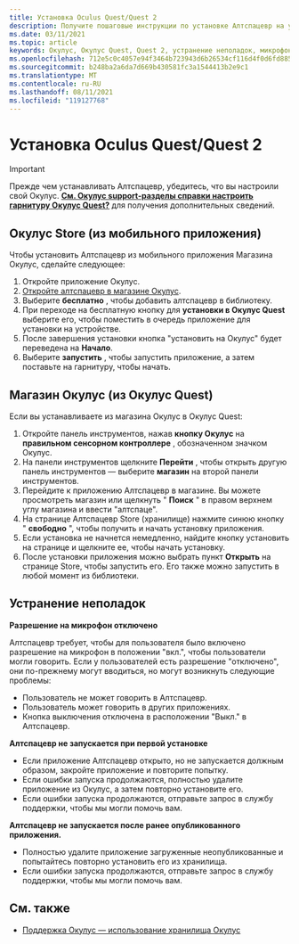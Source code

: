 ```yaml
---
title: Установка Oculus Quest/Quest 2
description: Получите пошаговые инструкции по установке Алтспацевр на устройствах Окулус Quest из мобильного приложения или магазина Окулус.
ms.date: 03/11/2021
ms.topic: article
keywords: Окулус, Окулус Quest, Quest 2, устранение неполадок, микрофон, поддержка
ms.openlocfilehash: 712e5c0c4057e94f3464b723943d6b26534cf116d4f0d6fd8855016cb90d67be
ms.sourcegitcommit: b248ba2a6da7d669b430581fc3a1544413b2e9c1
ms.translationtype: MT
ms.contentlocale: ru-RU
ms.lasthandoff: 08/11/2021
ms.locfileid: "119127768"
---
```

# <a name="oculus-questquest-2-installation"></a>Установка Oculus Quest/Quest 2

> [!IMPORTANT]
> Прежде чем устанавливать Алтспацевр, убедитесь, что вы настроили свой Окулус. **[См. Окулус support-разделы справки настроить гарнитуру Окулус Quest?](https://support.oculus.com/855551644803876/#faq_525406631321134)** для получения дополнительных сведений.

## <a name="oculus-store-from-the-mobile-app"></a>Окулус Store (из мобильного приложения)

Чтобы установить Алтспацевр из мобильного приложения Магазина Окулус, сделайте следующее:

1. Откройте приложение Окулус.
2. [Откройте алтспацевр в магазине Окулус](https://www.oculus.com/experiences/quest/2133027990157329/).
3. Выберите **бесплатно** , чтобы добавить алтспацевр в библиотеку. 
4. При переходе на бесплатную кнопку для **установки в Окулус Quest** выберите его, чтобы поместить в очередь приложение для установки на устройстве.
5. После завершения установки кнопка "установить на Окулус" будет переведена на **Начало**. 
6. Выберите **запустить** , чтобы запустить приложение, а затем поставьте на гарнитуру, чтобы начать.

## <a name="oculus-store-from-the-oculus-quest"></a>Магазин Окулус (из Окулус Quest)

Если вы устанавливаете из магазина Окулус в Окулус Quest:

1. Откройте панель инструментов, нажав **кнопку Окулус** на **правильном сенсорном контроллере** , обозначенном значком Окулус.
2. На панели инструментов щелкните **Перейти** , чтобы открыть другую панель инструментов — выберите **магазин** на второй панели инструментов.
3. Перейдите к приложению Алтспацевр в магазине. Вы можете просмотреть магазин или щелкнуть " **Поиск** " в правом верхнем углу магазина и ввести "алтспаце".
4. На странице Алтспацевр Store (хранилище) нажмите синюю кнопку " **свободно** ", чтобы получить и начать установку приложения.
5. Если установка не начнется немедленно, найдите кнопку установить на странице и щелкните ее, чтобы начать установку.
6. После установки приложения можно выбрать пункт **Открыть** на странице Store, чтобы запустить его. Его также можно запустить в любой момент из библиотеки.

## <a name="troubleshooting"></a>Устранение неполадок

**Разрешение на микрофон отключено**

Алтспацевр требует, чтобы для пользователя было включено разрешение на микрофон в положении "вкл.", чтобы пользователи могли говорить.  Если у пользователей есть разрешение "отключено", они по-прежнему могут вводиться, но могут возникнуть следующие проблемы:

<!-- Missing image -->
<!-- oculus-permissions-denymicrophone.png -->
    
* Пользователь не может говорить в Алтспацевр.
* Пользователь может говорить в других приложениях.
* Кнопка выключения отключена в расположении "Выкл." в Алтспацевр.

**Алтспацевр не запускается при первой установке**

* Если приложение Алтспацевр открыто, но не запускается должным образом, закройте приложение и повторите попытку.
* Если ошибки запуска продолжаются, полностью удалите приложение из Окулус, а затем повторно установите его.
* Если ошибки запуска продолжаются, отправьте запрос в службу поддержки, чтобы мы могли помочь вам.

**Алтспацевр не запускается после ранее опубликованного приложения.**

* Полностью удалите приложение загруженные неопубликованные и попытайтесь повторно установить его из хранилища.
* Если ошибки запуска продолжаются, отправьте запрос в службу поддержки, чтобы мы могли помочь вам.

## <a name="see-also"></a>См. также

* [Поддержка Окулус — использование хранилища Окулус](https://support.oculus.com/414963819268125/)